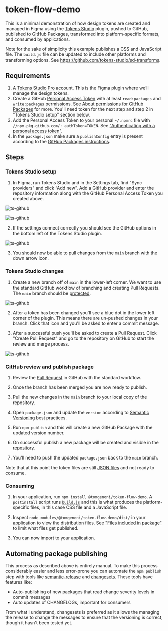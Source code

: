 # token-flow-demo

This is a minimal demonstration of how design tokens are created and managed in Figma using the [Tokens Studio](https://tokens.studio/) plugin, pushed to GitHub, published to GitHub Packages, transformed into platform-specific formats, and consumed by applications.

Note for the sake of simplicity this example publishes a CSS and JavaScript file. The `build.js` file can be updated to include other platforms and transforming options. See https://github.com/tokens-studio/sd-transforms.

## Requirements

1. A [Tokens Studio Pro](https://tokens.studio/#pricing-2) account. This is the Figma plugin where we’ll manage the design tokens.
2. Create a GitHub [Personal Access Token](https://github.com/settings/tokens) with at least `read:packages` and `write:packages` permissions. See [About permissions for GitHub Packages](https://docs.github.com/en/packages/learn-github-packages/about-permissions-for-github-packages#about-scopes-and-permissions-for-package-registries) for more. You'll need token for the next step and step 2 in "Tokens Studio setup" section below.
3. Add the Personal Access Token to your personal `~/.npmrc` file with `//npm.pkg.github.com/:_authToken=TOKEN`. See ["Authenticating with a personal access token"](https://docs.github.com/en/packages/working-with-a-github-packages-registry/working-with-the-npm-registry#authenticating-with-a-personal-access-token).
4. In the `package.json` make sure a `publishConfig` entry is present according to the [GitHub Packages instructions](https://docs.github.com/en/packages/working-with-a-github-packages-registry/working-with-the-npm-registry).

## Steps

### Tokens Studio setup

1. In Figma, run Tokens Studio and in the Settings tab, find "Sync providers" and click “Add new”. Add a GitHub provider and enter the repository information along with the GitHub Personal Access Token you created above.

![ts-github](assets/ts-github.png)

![ts-github](assets/ts-add.png)

2. If the settings connect correctly you should see the GitHub options in the bottom left of the Tokens Studio plugin.

![ts-github](assets/ts-ready.png)

3. You should now be able to pull changes from the `main` branch with the down arrow icon.

### Tokens Studio changes

1. Create a new branch off of `main` in the lower-left corner. We want to use the standard GitHub workflow of branching and creating Pull Requests. The `main` branch should be [protected](https://docs.github.com/en/repositories/configuring-branches-and-merges-in-your-repository/managing-protected-branches/managing-a-branch-protection-rule).

![ts-github](assets/ts-branch.png)

2. After a token has been changed you'll see a blue dot in the lower left corner of the plugin. This means there are un-pushed changes in your branch. Click that icon and you'll be asked to enter a commit message.

3. After a successful push you'll be asked to create a Pull Request. Click "Create Pull Request" and go to the repository on GitHub to start the review and merge process.

![ts-github](assets/ts-pull.png)

### GitHub review and publish package

1. Review the [Pull Request](https://github.com/tomgenoni/token-flow-demo/pulls) in GitHub with the standard workflow.

2. Once the branch has been merged you are now ready to publish.

3. Pull the new changes in the `main` branch to your local copy of the repository.

4. Open `package.json` and update the `version` according to [Semantic Versioning](https://semver.org/) best practices.

5. Run `npm publish` and this will create a new GitHub Package with the updated version number.

6. On successful publish a new package will be created and visible in the [repository](https://github.com/tomgenoni/token-flow-demo/pkgs/npm/token-flow-demo).

7. You'll need to push the updated `package.json` back to the `main` branch.

Note that at this point the token files are still [JSON files](https://github.com/tomgenoni/token-flow-demo/tree/main/src) and not ready to consume.

### Consuming

1. In your application, run `npm install @tomgenoni/token-flow-demo`. A `postinstall` script runs [`build.js`](https://github.com/tomgenoni/token-flow-demo/blob/main/build.js) and this is what produces the platform-specific files, in this case CSS file and a JavaScript file.

2. Inspect `node_modules/@tomgenoni/token-flow-demo/dist/` in your application to view the distribution files. See ["Files included in package"](https://github.com/tomgenoni/token-flow-demo) to limit what files get published.

3. You can now import to your application.

## Automating package publishing

This process as described above is entirely manual. To make this process considerably easier and less error-prone you can automate the `npm publish` step with tools like [semantic-release](https://github.com/semantic-release/semantic-release) and [changesets](https://github.com/changesets/changesets). These tools have features like:

- Auto-publishing of new packages that read change severity levels in commit messages
- Auto updates of CHANGELOGs, important for consumers

From what I understand, changesets is preferred as it allows the managing the release to change the messages to ensure that the versioning is correct, though it hasn't been tested yet.
